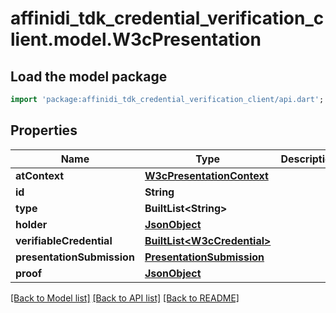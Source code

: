 # affinidi_tdk_credential_verification_client.model.W3cPresentation

## Load the model package

```dart
import 'package:affinidi_tdk_credential_verification_client/api.dart';
```

## Properties

| Name                       | Type                                                    | Description | Notes      |
| -------------------------- | ------------------------------------------------------- | ----------- | ---------- |
| **atContext**              | [**W3cPresentationContext**](W3cPresentationContext.md) |             |
| **id**                     | **String**                                              |             | [optional] |
| **type**                   | **BuiltList&lt;String&gt;**                             |             |
| **holder**                 | [**JsonObject**](.md)                                   |             |
| **verifiableCredential**   | [**BuiltList&lt;W3cCredential&gt;**](W3cCredential.md)  |             |
| **presentationSubmission** | [**PresentationSubmission**](PresentationSubmission.md) |             | [optional] |
| **proof**                  | [**JsonObject**](.md)                                   |             |

[[Back to Model list]](../README.md#documentation-for-models) [[Back to API list]](../README.md#documentation-for-api-endpoints) [[Back to README]](../README.md)

